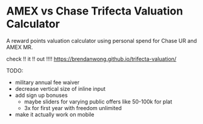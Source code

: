 # AMEX vs Chase Trifecta Valuation Calculator
A reward points valuation calculator using personal spend for Chase UR and AMEX MR.

check !! it !! out !!!! https://brendanwong.github.io/trifecta-valuation/

TODO:
* military annual fee waiver
* decrease vertical size of inline input
* add sign up bonuses
  * maybe sliders for varying public offers like 50-100k for plat
  * 3x for first year with freedom unlimited
* make it actually work on mobile